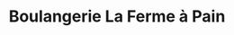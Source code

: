 ---
title: "Boulangerie La Ferme à Pain"
url: /eysines/boulangerie-la-ferme-a-pain/
shop: boulangerie
---